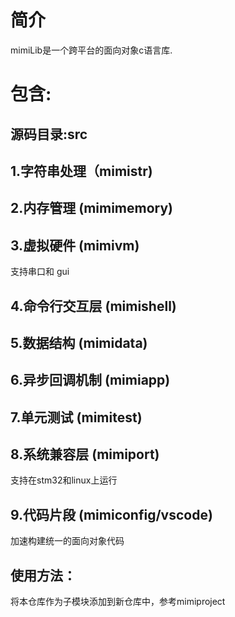 # 简介
mimiLib是一个跨平台的面向对象c语言库.
# 包含:

## 源码目录:src

## 1.字符串处理（mimistr) 

## 2.内存管理 (mimimemory) 

## 3.虚拟硬件 (mimivm)

支持串口和 gui 

## 4.命令行交互层 (mimishell) 

## 5.数据结构 (mimidata) 

## 6.异步回调机制 (mimiapp) 

## 7.单元测试 (mimitest) 

## 8.系统兼容层 (mimiport)

支持在stm32和linux上运行

## 9.代码片段 (mimiconfig/vscode)

加速构建统一的面向对象代码

## 使用方法：

将本仓库作为子模块添加到新仓库中，参考mimiproject
